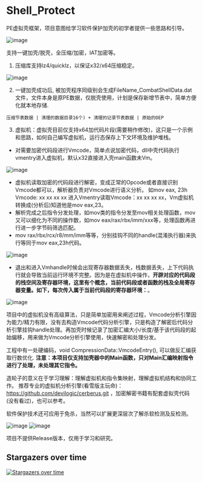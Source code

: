# Shell_Protect

PE虚拟壳框架，项目意图给学习软件保护加壳的初学者提供一些思路和引导。

![image](https://github.com/TimelifeCzy/Shell_Protect/blob/main/readmepng/dlg.png)

支持一键加壳/脱壳，全压缩/加密，IAT加密等。

1. 压缩库支持lz4/quicklz，以保证x32/x64压缩稳定。

![image](https://github.com/TimelifeCzy/Shell_Protect/blob/main/readmepng/1.png)

2. 一键加壳成功后, 被加壳程序同级别会生成FileName_CombatShellData.dat文件，文件本身是原PE数据，仅脱壳使用，计划是保存新增节表中，简单方便化就本地存储.
```
压缩节表数据 | 清理的数据目录16个) + 清理的记录节表数据 | 原始的OEP
```

3. 虚拟机：虚拟壳目前仅支持x64加代码片段(需要稍作修改)，这只是一个示例和思路，如何自己编写虚拟机，运行态保存上下文环境及维护堆栈。

- 对需要加密代码段进行Vmcode，简单点说加密代码，dll中壳代码执行vmentry进入虚拟机，默认x32直接进入壳main函数未Vm。

![image](https://github.com/TimelifeCzy/Shell_Protect/blob/main/readmepng/4.png)

- 虚拟机读取加密的代码段进行解密，变成正常的Opcode或者直接识别Vmcode都可以，解析器负责对Vmcode进行语义分析。 如mov eax, 23h  Vmcode: xx xx xx xx 进入Vmentry读取Vmcode：xx xx xx xx，Vm虚拟机转换成(分析后)知道他是mov eax,23。
- 解析完成之后指令分发处理，如mov类的指令分发至mov相关处理函数，mov又可以细化为不同的操作数，如mov eax/rax/rbx/imm/xxx等，处理函数再进行进一步字节码筛选匹配。
- mov rax/rbx/rcx/r8/mm/imm等等，分别挂钩不同的handle(混淆执行器)来执行等同于mov eax,23h代码。

![image](https://github.com/TimelifeCzy/Shell_Protect/blob/main/readmepng/2.png)

- 退出和进入Vmhandle时候会出现寄存器数据丢失，栈数据丢失，上下代码执行就会导致当前运行环境不完整。因为是在虚拟机中操作，**开辟对应的代码段的栈空间及寄存器环境，这里有个概念，当前代码段或者函数的栈及全局寄存器变量。如下，每次传入属于当前代码段的寄存器环境：**。

![image](https://github.com/TimelifeCzy/Shell_Protect/blob/main/readmepng/3.png)

项目中的虚拟机没有高级算法，只是简单加密用来阐述过程，Vmcode分析引擎因为能力/精力有限，没有去构造Vmcode代码分析引擎，只是构造了解密后代码分析引擎挂钩handle处理。再加壳时候记录了加密汇编大小/长度/基于该代码段的起始偏移，用来做为Vmcode分析引擎使用，快速解密和处理分发。

工程中有一处硬编码，void CompressionData::VmcodeEntry(), 可以做反汇编获取行数优化.
**注意：本项目仅支持加壳器中的Main函数，只对Main汇编映射指令进行了处理，未处理其它指令。**

造轮子的意义在于学习理解：理解虚拟机和指令集映射，理解虚拟机结构和协同工作。
推荐专业的虚拟机分析引擎(看雪版主玩命)： https://github.com/devilogic/cerberus.git ，加密解密书籍有配套虚拟壳代码(没有看过)，也可以参考。

软件保护技术还可应用于免杀，当然可以扩展更深层次了解杀软检测及反检测。

![image](https://github.com/TimelifeCzy/Shell_Protect/blob/main/readmepng/5.png)
![image](https://github.com/TimelifeCzy/Shell_Protect/blob/main/readmepng/6.png)

项目不提供Release版本，仅用于学习和研究。

## Stargazers over time

[![Stargazers over time](https://starchart.cc/TimelifeCzy/Shell_Protect.svg)](https://starchart.cc/TimelifeCzy/Shell_Protect)

